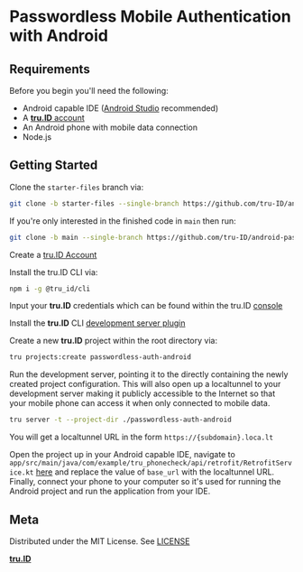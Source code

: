 # Passwordless Mobile Authentication with Android

## Requirements

Before you begin you'll need the following:

- Android capable IDE ([Android Studio](https://developer.android.com/studio) recommended)
- A [**tru.ID** account](https://tru.id)
- An Android phone with mobile data connection
- Node.js

## Getting Started

Clone the `starter-files` branch via:

```bash
git clone -b starter-files --single-branch https://github.com/tru-ID/android-passwordless-auth.git
```

If you're only interested in the finished code in `main` then run:

```bash
git clone -b main --single-branch https://github.com/tru-ID/android-passwordless-auth.git
```

Create a [tru.ID Account](https://tru.id)

Install the tru.ID CLI via:

```bash
npm i -g @tru_id/cli

```

Input your **tru.ID** credentials which can be found within the tru.ID [console](https://developer.tru.id/console)

Install the **tru.ID** CLI [development server plugin](https://github.com/tru-ID/cli-plugin-dev-server)

Create a new **tru.ID** project within the root directory via:

```bash
tru projects:create passwordless-auth-android
```

Run the development server, pointing it to the directly containing the newly created project configuration. This will also open up a localtunnel to your development server making it publicly accessible to the Internet so that your mobile phone can access it when only connected to mobile data.

```bash
tru server -t --project-dir ./passwordless-auth-android
```
You will get a localtunnel URL in the form `https://{subdomain}.loca.lt` 

Open the project up in your Android capable IDE, navigate to `app/src/main/java/com/example/tru_phonecheck/api/retrofit/RetrofitService.kt` [here](https://github.com/tru-ID/passwordless-auth-android/blob/main/app/src/main/java/com/example/tru_phonecheck/api/retrofit/RetrofitService.kt#L17) and replace the value of `base_url` with the localtunnel URL. 
Finally, connect your phone to your computer so it's used for running the Android project and run the application from your IDE.

## Meta

Distributed under the MIT License. See [LICENSE](https://github.com/tru-ID/android-passwordless-auth/blob/main/LICENSE.md)

[**tru.ID**](https://tru.id)

